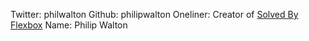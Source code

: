 Twitter: philwalton
Github: philipwalton
Oneliner: Creator of <a href="https://philipwalton.github.io/solved-by-flexbox/" target="_blank">Solved By Flexbox</a>
Name: Philip Walton